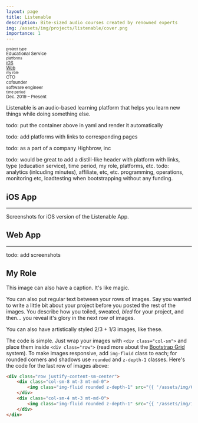 ```yaml
---
layout: page
title: Listenable
description: Bite-sized audio courses created by renowned experts
img: /assets/img/projects/listenable/cover.png
importance: 1
---
```


<style>.full-width {
         width: 100vw;
         position: relative;
         left: 50%;
         right: 50%;
         margin-left: -50vw;
         margin-right: -50vw;
       }</style>

<div class="border-bottom full-width mt-5"></div>
<div class="container pt-3 pb-3">
  <div class="row">
    <div class="col pl-0">
      <div class="text-muted text-uppercase text-nowrap"><small><small>project type</small></small></div>
      <div><small class="font-weight-light">Educational Service</small></div>
    </div>
    <div class="col pl-0">
      <div class="text-muted text-uppercase text-nowrap"><small><small>platforms</small></small></div>
      <div><small class="font-weight-light"><a href="https://apps.apple.com/us/app/listenable-learn-via-audio/id1492810539" target="_blank">iOS</a></small></div>
      <div><small class="font-weight-light"><a href="https://listenable.io" target="_blank">Web</a></small></div>
    </div>
    <div class="col pl-0">
      <div class="text-muted text-uppercase text-nowrap"><small><small>my role</small></small></div>
      <div><small class="font-weight-light">CTO</small></div>
      <div><small class="font-weight-light">cofounder</small></div>      
      <div><small class="font-weight-light">software engineer</small></div>
    </div>
    <div class="col pl-0">
      <div class="text-muted text-uppercase text-nowrap"><small><small>time period</small></small></div>
      <div><small class="font-weight-light">Dec. 2019 – Present</small></div>
    </div>    

    
  </div>
</div>
<div class="border-top full-width mb-5"></div>

Listenable is an audio-based learning platform that helps you learn new things while doing something else.

todo: put the container above in yaml and render it automatically

todo: add platforms with links to corresponding pages

todo: as a part of a company Highbrow, inc

todo: would be great to add a distill-like header with platform with links, type (education service), time period, my role, platforms, etc.
todo: analytics (inlcuding minutes), affiliate, etc, etc. programming, operations, monitoring etc, loadtesting when bootstrapping without any funding.


## iOS App
***
<div class="row">
    <div class="col-sm mt-3 mt-md-0">
        <img class="img-fluid rounded z-depth-1" src="{{ '/assets/img/projects/listenable/ios1.png' | relative_url }}" alt=""/>
    </div>
    <div class="col-sm mt-3 mt-md-0">
        <img class="img-fluid rounded z-depth-1" src="{{ '/assets/img/projects/listenable/ios2.png' | relative_url }}" alt=""/>
    </div> 
    <div class="col-sm mt-3 mt-md-0">
            <img class="img-fluid rounded z-depth-1" src="{{ '/assets/img/projects/listenable/ios3.png' | relative_url }}" alt=""/>
        </div>
        <div class="col-sm mt-3 mt-md-0">
            <img class="img-fluid rounded z-depth-1" src="{{ '/assets/img/projects/listenable/ios4.png' | relative_url }}" alt=""/>
        </div>   
</div>
<div class="caption">
    Screenshots for iOS version of the Listenable App.
</div>

## Web App
***
todo: add screenshots 

## My Role

<div class="row">
    <div class="col-sm mt-3 mt-md-0">
        <img class="img-fluid rounded z-depth-1" src="{{ '/assets/img/5.jpg' | relative_url }}" alt="" title="example image"/>
    </div>
</div>
<div class="caption">
    This image can also have a caption. It's like magic.
</div>

You can also put regular text between your rows of images.
Say you wanted to write a little bit about your project before you posted the rest of the images.
You describe how you toiled, sweated, *bled* for your project, and then... you reveal it's glory in the next row of images.


<div class="row justify-content-sm-center">
    <div class="col-sm-8 mt-3 mt-md-0">
        <img class="img-fluid rounded z-depth-1" src="{{ '/assets/img/6.jpg' | relative_url }}" alt="" title="example image"/>
    </div>
    <div class="col-sm-4 mt-3 mt-md-0">
        <img class="img-fluid rounded z-depth-1" src="{{ '/assets/img/11.jpg' | relative_url }}" alt="" title="example image"/>
    </div>
</div>
<div class="caption">
    You can also have artistically styled 2/3 + 1/3 images, like these.
</div>


The code is simple.
Just wrap your images with `<div class="col-sm">` and place them inside `<div class="row">` (read more about the <a href="https://getbootstrap.com/docs/4.4/layout/grid/" target="_blank">Bootstrap Grid</a> system).
To make images responsive, add `img-fluid` class to each; for rounded corners and shadows use `rounded` and `z-depth-1` classes.
Here's the code for the last row of images above:

```html
<div class="row justify-content-sm-center">
    <div class="col-sm-8 mt-3 mt-md-0">
        <img class="img-fluid rounded z-depth-1" src="{{ '/assets/img/6.jpg' | relative_url }}" alt="" title="example image"/>
    </div>
    <div class="col-sm-4 mt-3 mt-md-0">
        <img class="img-fluid rounded z-depth-1" src="{{ '/assets/img/11.jpg' | relative_url }}" alt="" title="example image"/>
    </div>
</div>
```
